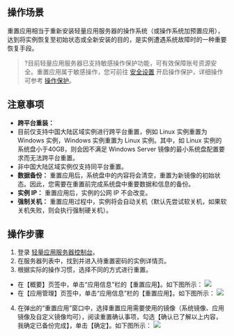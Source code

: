 ## 操作场景

重置应用相当于重新安装轻量应用服务器的操作系统（或操作系统加预置应用），达到将实例恢复至初始状态或全新安装的目的，是实例遭遇系统故障时的一种重要恢复手段。
>?目前轻量应用服务器已支持敏感操作保护功能，可有效保障账号资源安全。重置应用属于敏感操作，您可前往 [安全设置](https://console.cloud.tencent.com/developer/security) 开启操作保护，详细操作可参考 [操作保护](https://cloud.tencent.com/document/product/378/10740)。
>



## 注意事项
 - **跨平台重装：** 
  - 目前仅支持中国大陆区域实例进行跨平台重置，例如 Linux 实例重置为 Windows 实例，Windows 实例重置为 Linux 实例。其中，如 Linux 实例的系统盘小于40GB，则会因不满足 Windows Server 镜像的最小系统盘配置要求而无法跨平台重置。
  - 非中国大陆区域实例仅支持同平台重置。
 - **数据备份：** 重置应用后，系统盘中的内容将会清空，重置为新镜像的初始状态。因此，您需要在重置前完成系统盘中重要数据和信息的备份。
 - **实例 IP：** 重置应用后，实例的公网 IP 不会改变。
 - **强制关机：** 重置应用过程中，实例将会自动关机（默认先尝试软关机，如果软关机失败，则会执行强制硬关机）。


## 操作步骤

1. 登录 [轻量应用服务器控制台](https://console.cloud.tencent.com/lighthouse/instance/index)。
2. 在服务器列表中，找到并进入待重置密码的实例详情页。
3. 根据实际的操作习惯，选择不同的方式进行重置。
 - 在【概要】页签中，单击“应用信息”栏的【重置应用】。如下图所示：
![](https://main.qcloudimg.com/raw/7afc7735505379db8381bf5f78e83923.png)
 - 在【应用管理】页签中，单击“应用信息”栏的【重置应用】。如下图所示：
![](https://main.qcloudimg.com/raw/e94fefcab1f93fc9b0c18c4703a1c151.png)
4. 在弹出的“重置应用”窗口中，选择重置应用需要使用的镜像（系统镜像、应用镜像及自定义镜像均可），阅读重置确认事项，勾选【确认已了解以上内容，我确定已备份完成】，单击【确定】。如下图所示：
![](https://main.qcloudimg.com/raw/aa03411b75c7ba485450d5f60de60591.png)


